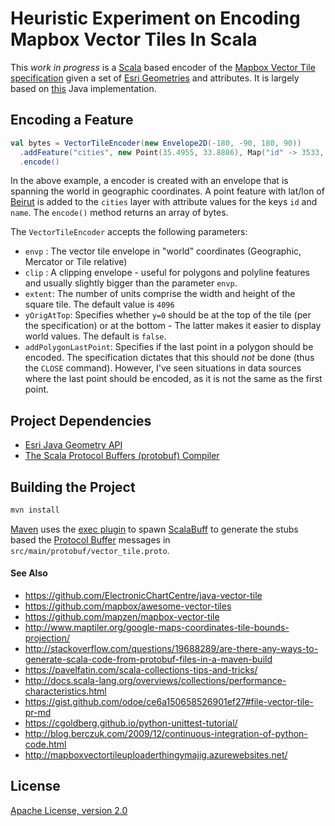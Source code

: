# Heuristic Experiment on Encoding Mapbox Vector Tiles In Scala

This _work in progress_ is a [Scala](http://www.scala-lang.org/) based encoder of the [Mapbox Vector Tile specification](https://github.com/mapbox/vector-tile-spec) given a set of [Esri Geometries](https://github.com/Esri/geometry-api-java) and attributes. It is largely based on [this](https://github.com/ElectronicChartCentre/java-vector-tile) Java implementation. 

## Encoding a Feature

```scala
val bytes = VectorTileEncoder(new Envelope2D(-180, -90, 180, 90))
  .addFeature("cities", new Point(35.4955, 33.8886), Map("id" -> 3533, "name" -> "Beirut"))
  .encode()
```

In the above example, a encoder is created with an envelope that is spanning the world in geographic coordinates.
A point feature with lat/lon of [Beirut](https://en.wikipedia.org/wiki/Beirut) is added to the `cities` layer with attribute values for the keys `id` and `name`.
The `encode()` method returns an array of bytes.

The `VectorTileEncoder` accepts the following parameters:
- `envp` : The vector tile envelope in "world" coordinates (Geographic, Mercator or Tile relative)
- `clip` : A clipping envelope - useful for polygons and polyline features and usually slightly bigger than the parameter `envp`.
- `extent`: The number of units comprise the width and height of the square tile.  The default value is `4096`
- `yOrigAtTop`: Specifies whether `y=0` should be at the top of the tile (per the specification) or at the bottom - The latter makes it easier to display world values.  The default is `false`.
- `addPolygonLastPoint`: Specifies if the last point in a polygon should be encoded.  The specification dictates that this should *not* be done (thus the `CLOSE` command). However, I've seen situations in data sources where the last point should be encoded, as it is not the same as the first point. 

## Project Dependencies

- [Esri Java Geometry API](https://github.com/Esri/geometry-api-java)
- [The Scala Protocol Buffers (protobuf) Compiler](https://github.com/SandroGrzicic/ScalaBuff)

## Building the Project

```bash
mvn install
```

[Maven](https://maven.apache.org/) uses the [exec plugin](http://www.mojohaus.org/exec-maven-plugin/) to spawn [ScalaBuff](https://github.com/SandroGrzicic/ScalaBuff) to generate the stubs based the [Protocol Buffer](https://developers.google.com/protocol-buffers/docs/overview) messages in `src/main/protobuf/vector_tile.proto`.

#### See Also

- <https://github.com/ElectronicChartCentre/java-vector-tile>
- <https://github.com/mapbox/awesome-vector-tiles>
- <https://github.com/mapzen/mapbox-vector-tile>
- <http://www.maptiler.org/google-maps-coordinates-tile-bounds-projection/>
- <http://stackoverflow.com/questions/19688289/are-there-any-ways-to-generate-scala-code-from-protobuf-files-in-a-maven-build>
- <https://pavelfatin.com/scala-collections-tips-and-tricks/>
- <http://docs.scala-lang.org/overviews/collections/performance-characteristics.html>
- <https://gist.github.com/odoe/ce6a150658526901ef27#file-vector-tile-pr-md>
- <https://cgoldberg.github.io/python-unittest-tutorial/>
- <http://blog.berczuk.com/2009/12/continuous-integration-of-python-code.html>
- <http://mapboxvectortileuploaderthingymajig.azurewebsites.net/>

## License

[Apache License, version 2.0](http://www.apache.org/licenses/LICENSE-2.0)
